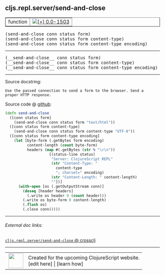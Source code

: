 ## cljs.repl.server/send-and-close



 <table border="1">
<tr>
<td>function</td>
<td><a href="https://github.com/cljsinfo/cljs-api-docs/tree/0.0-1503"><img valign="middle" alt="[+] 0.0-1503" title="Added in 0.0-1503" src="https://img.shields.io/badge/+-0.0--1503-lightgrey.svg"></a> </td>
</tr>
</table>

<samp>(send-and-close conn status form)</samp><br>
<samp>(send-and-close conn status form content-type)</samp><br>
<samp>(send-and-close conn status form content-type encoding)</samp><br>

---

 <samp>
(__send-and-close__ conn status form)<br>
</samp>
 <samp>
(__send-and-close__ conn status form content-type)<br>
</samp>
 <samp>
(__send-and-close__ conn status form content-type encoding)<br>
</samp>

---





Source docstring:

```
Use the passed connection to send a form to the browser. Send a
proper HTTP response.
```


Source code @ [github]():

```clj
(defn send-and-close
  ([conn status form]
    (send-and-close conn status form "text/html"))
  ([conn status form content-type]
    (send-and-close conn status form content-type "UTF-8"))
  ([conn status form content-type encoding]
    (let [byte-form (.getBytes form encoding)
          content-length (count byte-form)
          headers (map #(.getBytes (str % "\r\n"))
                    [(status-line status)
                     "Server: ClojureScript REPL"
                     (str "Content-Type: "
                       content-type
                       "; charset=" encoding)
                     (str "Content-Length: " content-length)
                     ""])]
      (with-open [os (.getOutputStream conn)]
        (doseq [header headers]
          (.write os header 0 (count header)))
        (.write os byte-form 0 content-length)
        (.flush os)
        (.close conn)))))
```

<!--
Repo - tag - source tree - lines:

 <pre>

</pre>

-->

---



###### External doc links:

[`cljs.repl.server/send-and-close` @ crossclj](http://crossclj.info/fun/cljs.repl.server/send-and-close.html)<br>

---

 <table>
<tr><td>
<img valign="middle" align="right" width="48px" src="http://i.imgur.com/Hi20huC.png">
</td><td>
Created for the upcoming ClojureScript website.<br>
[edit here] | [learn how]
</td></tr></table>

[edit here]:https://github.com/cljsinfo/cljs-api-docs/blob/master/cljsdoc/cljs.repl.server/send-and-close.cljsdoc
[learn how]:https://github.com/cljsinfo/cljs-api-docs/wiki/cljsdoc-files

<!--

This information was too distracting to show to readers, but I'll leave it
commented here since it is helpful to:

- pretty-print the data used to generate this document
- and show how to retrieve that data



The API data for this symbol:

```clj
{:ns "cljs.repl.server",
 :name "send-and-close",
 :signature ["[conn status form]"
             "[conn status form content-type]"
             "[conn status form content-type encoding]"],
 :name-encode "send-and-close",
 :history [["+" "0.0-1503"]],
 :type "function",
 :full-name-encode "cljs.repl.server/send-and-close",
 :source {:code "(defn send-and-close\n  ([conn status form]\n    (send-and-close conn status form \"text/html\"))\n  ([conn status form content-type]\n    (send-and-close conn status form content-type \"UTF-8\"))\n  ([conn status form content-type encoding]\n    (let [byte-form (.getBytes form encoding)\n          content-length (count byte-form)\n          headers (map #(.getBytes (str % \"\\r\\n\"))\n                    [(status-line status)\n                     \"Server: ClojureScript REPL\"\n                     (str \"Content-Type: \"\n                       content-type\n                       \"; charset=\" encoding)\n                     (str \"Content-Length: \" content-length)\n                     \"\"])]\n      (with-open [os (.getOutputStream conn)]\n        (doseq [header headers]\n          (.write os header 0 (count header)))\n        (.write os byte-form 0 content-length)\n        (.flush os)\n        (.close conn)))))",
          :title "Source code",
          :repo "clojurescript",
          :tag "r1.8.40",
          :filename "src/main/clojure/cljs/repl/server.clj",
          :lines [106 129],
          :url "https://github.com/clojure/clojurescript/blob/r1.8.40/src/main/clojure/cljs/repl/server.clj#L106-L129"},
 :usage ["(send-and-close conn status form)"
         "(send-and-close conn status form content-type)"
         "(send-and-close conn status form content-type encoding)"],
 :full-name "cljs.repl.server/send-and-close",
 :docstring "Use the passed connection to send a form to the browser. Send a\nproper HTTP response.",
 :cljsdoc-url "https://github.com/cljsinfo/cljs-api-docs/blob/master/cljsdoc/cljs.repl.server/send-and-close.cljsdoc"}

```

Retrieve the API data for this symbol:

```clj
;; from Clojure REPL
(require '[clojure.edn :as edn])
(-> (slurp "https://raw.githubusercontent.com/cljsinfo/cljs-api-docs/catalog/cljs-api.edn")
    (edn/read-string)
    (get-in [:symbols "cljs.repl.server/send-and-close"]))
```

-->
